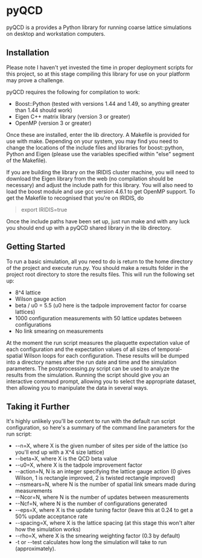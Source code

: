 pyQCD
=====
pyQCD is a provides a Python library for running coarse lattice simulations on desktop and workstation computers.

Installation
------------
Please note I haven't yet invested the time in proper deployment scripts for this project, so at this stage compiling
this library for use on your platform may prove a challenge.

pyQCD requires the following for compilation to work:

* Boost::Python (tested with versions 1.44 and 1.49, so anything greater than 1.44 should work)
* Eigen C++ matrix library (version 3 or greater)
* OpenMP (version 3 or greater)

Once these are installed, enter the lib directory. A Makefile is provided for use with make. Depending on your system,
you may find you need to change the locations of the include files and libraries for boost::python, Python and Eigen
(please use the variables specified within "else" segment of the Makefile).

If you are building the library on the IRIDIS cluster machine, you will need to download the Eigen library from the web
(no compilation should be necessary) and adjust the include path for this library. You will also need to load the boost
module and use gcc version 4.6.1 to get OpenMP support. To get the Makefile to recognised that you're on IRIDIS, do
> export IRIDIS=true

Once the include paths have been set up, just run make and with any luck you should end up with a pyQCD shared library
in the lib directory.

Getting Started
---------------
To run a basic simulation, all you need to do is return to the home directory of the project and execute run.py. You
should make a results folder in the project root directory to store the results files. This will run the following set
up:

* 8^4 lattice
* Wilson gauge action
* beta / u0 = 5.5 (u0 here is the tadpole improvement factor for coarse lattices)
* 1000 configuration measurements with 50 lattice updates between configurations
* No link smearing on measurements

At the moment the run script measures the plaquette expectation value of each configuration and the expectation values
of all sizes of temporal-spatial Wilson loops for each configuration. These results will be dumped into a directory
names after the run date and time and the simulation parameters. The postprocessing.py script can be used to analyze
the results from the simulation. Running the script should give you an interactive command prompt, allowing you to
select the appropriate dataset, then allowing you to manipulate the data in several ways.

Taking it Further
-----------------
It's highly unlikely you'll be content to run with the default run script configuration, so here's a summary of the 
command line parameters for the run script:

* --n=X, where X is the given number of sites per side of the lattice (so you'll end up with a X^4 size lattice)
* --beta=X, where X is the QCD beta value
* --u0=X, where X is the tadpole improvement factor
* --action=N, N is an integer specifying the lattice gauge action (0 gives Wilson, 1 is rectangle improved, 2 is twisted rectangle improved)
* --nsmears=N, where N is the number of spatial link smears made during measurements
* --Ncor=N, where N is the number of updates between measurements
* --Ncf=N, where N is the number of configurations generated
* --eps=X, where X is the update tuning factor (leave this at 0.24 to get a 50% update acceptance rate
* --spacing=X, where X is the lattice spacing (at this stage this won't alter how the simulation works)
* --rho=X, where X is the smearing weighting factor (0.3 by default)
* -t or --test calculates how long the simulation will take to run (approximately).
